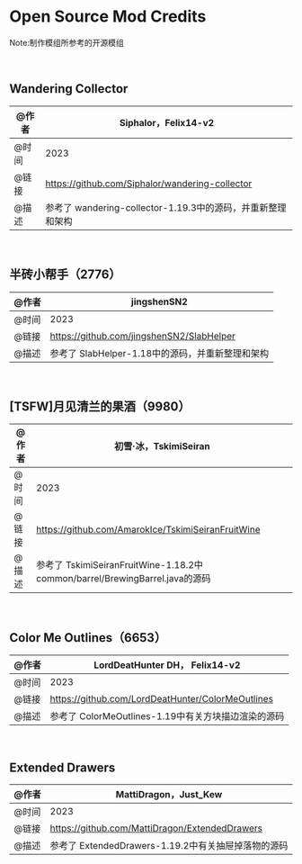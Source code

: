 #  Open Source Mod Credits

Note:制作模组所参考的开源模组

​     

## Wandering Collector

| @作者 | Siphalor，Felix14-v2                                        |
| ----- | ----------------------------------------------------------- |
| @时间 | 2023                                                        |
| @链接 | https://github.com/Siphalor/wandering-collector             |
| @描述 | 参考了 wandering-collector-1.19.3中的源码，并重新整理和架构 |

​     

## 半砖小帮手（2776）

| @作者 | jingshenSN2                                      |
| ----- | ------------------------------------------------ |
| @时间 | 2023                                             |
| @链接 | https://github.com/jingshenSN2/SlabHelper        |
| @描述 | 参考了 SlabHelper-1.18中的源码，并重新整理和架构 |

​     

## [TSFW]月见清兰的果酒（9980）

| @作者 | 初雪·冰，TskimiSeiran                                        |
| ----- | ------------------------------------------------------------ |
| @时间 | 2023                                                         |
| @链接 | https://github.com/AmarokIce/TskimiSeiranFruitWine           |
| @描述 | 参考了 TskimiSeiranFruitWine-1.18.2中common/barrel/BrewingBarrel.java的源码 |

​     

## Color Me Outlines（6653）

| @作者 | LordDeatHunter DH， Felix14-v2                      |
| ----- | --------------------------------------------------- |
| @时间 | 2023                                                |
| @链接 | https://github.com/LordDeatHunter/ColorMeOutlines   |
| @描述 | 参考了 ColorMeOutlines-1.19中有关方块描边渲染的源码 |

​     

## Extended Drawers

| @作者 | MattiDragon，Just_Kew                               |
| ----- | --------------------------------------------------- |
| @时间 | 2023                                                |
| @链接 | https://github.com/MattiDragon/ExtendedDrawers      |
| @描述 | 参考了 ExtendedDrawers-1.19.2中有关抽屉掉落物的源码 |

​     
